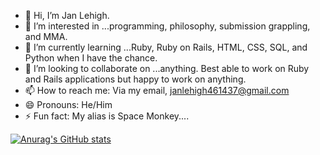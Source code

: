 - 👋 Hi, I’m Jan Lehigh.
- 👀 I’m interested in ...programming, philosophy, submission grappling, and MMA. 
- 🌱 I’m currently learning ...Ruby, Ruby on Rails, HTML, CSS, SQL, and Python when I have the chance. 
- 💞️ I’m looking to collaborate on ...anything. Best able to work on Ruby and Rails applications but happy to work on anything. 
- 📫 How to reach me: Via my email, janlehigh461437@gmail.com
- 😄 Pronouns: He/Him
- ⚡ Fun fact: My alias is Space Monkey....

[![Anurag's GitHub stats](https://github-readme-stats.vercel.app/api?username=JCL461437)](https://github.com/JCL461437/github-readme-stats)
<!---
JCL461437/JCL461437 is a ✨ special ✨ repository because its `README.md` (this file) appears on your GitHub profile.
You can click the Preview link to take a look at your changes.
--->
